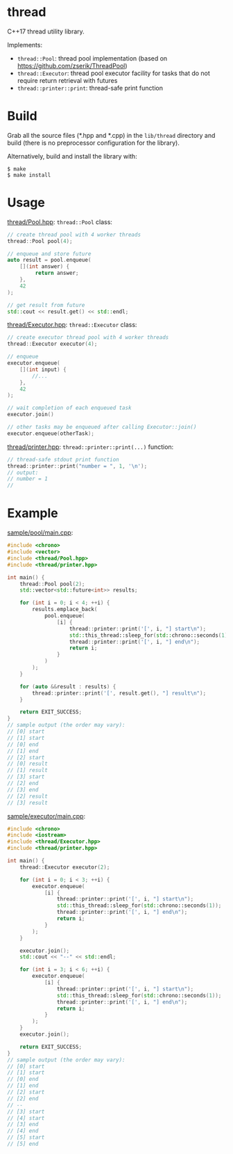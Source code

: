 # thread

C++17 thread utility library.

Implements:

* `thread::Pool`: thread pool implementation (based on https://github.com/zserik/ThreadPool)
* `thread::Executor`: thread pool executor facility for tasks that do not require return retrieval with futures
* `thread::printer::print`: thread-safe print function

# Build

Grab all the source files (*.hpp and *.cpp) in the `lib/thread` directory and build (there is no preprocessor configuration for the library).

Alternatively, build and install the library with:

    $ make
    $ make install

# Usage

[thread/Pool.hpp](lib/thread/Pool.hpp): `thread::Pool` class:

```c++
// create thread pool with 4 worker threads
thread::Pool pool(4);

// enqueue and store future
auto result = pool.enqueue(
    [](int answer) {
         return answer;
    },
    42
);

// get result from future
std::cout << result.get() << std::endl;
```

[thread/Executor.hpp](lib/thread/Executor.hpp): `thread::Executor` class:

```c++
// create executor thread pool with 4 worker threads
thread::Executor executor(4);

// enqueue
executor.enqueue(
    [](int input) {
        //...
    },
    42
);

// wait completion of each enqueued task
executor.join()

// other tasks may be enqueued after calling Executor::join()
executor.enqueue(otherTask);
```

[thread/printer.hpp](lib/thread/printer.hpp): `thread::printer::print(...)` function:

```c++
// thread-safe stdout print function
thread::printer::print("number = ", 1, '\n');
// output:
// number = 1
//
```

# Example

[sample/pool/main.cpp](sample/pool/main.cpp):

```c++
#include <chrono>
#include <vector>
#include <thread/Pool.hpp>
#include <thread/printer.hpp>

int main() {
    thread::Pool pool(2);
    std::vector<std::future<int>> results;

    for (int i = 0; i < 4; ++i) {
        results.emplace_back(
            pool.enqueue(
                [i] {
                    thread::printer::print('[', i, "] start\n");
                    std::this_thread::sleep_for(std::chrono::seconds(1));
                    thread::printer::print('[', i, "] end\n");
                    return i;
                }
            )
        );
    }

    for (auto &&result : results) {
        thread::printer::print('[', result.get(), "] result\n");
    }

    return EXIT_SUCCESS;
}
// sample output (the order may vary):
// [0] start
// [1] start
// [0] end
// [1] end
// [2] start
// [0] result
// [1] result
// [3] start
// [2] end
// [3] end
// [2] result
// [3] result
```

[sample/executor/main.cpp](sample/executor/main.cpp):

```c++
#include <chrono>
#include <iostream>
#include <thread/Executor.hpp>
#include <thread/printer.hpp>

int main() {
    thread::Executor executor(2);

    for (int i = 0; i < 3; ++i) {
        executor.enqueue(
            [i] {
                thread::printer::print('[', i, "] start\n");
                std::this_thread::sleep_for(std::chrono::seconds(1));
                thread::printer::print('[', i, "] end\n");
                return i;
            }
        );
    }

    executor.join();
    std::cout << "--" << std::endl;

    for (int i = 3; i < 6; ++i) {
        executor.enqueue(
            [i] {
                thread::printer::print('[', i, "] start\n");
                std::this_thread::sleep_for(std::chrono::seconds(1));
                thread::printer::print('[', i, "] end\n");
                return i;
            }
        );
    }
    executor.join();

    return EXIT_SUCCESS;
}
// sample output (the order may vary):
// [0] start
// [1] start
// [0] end
// [1] end
// [2] start
// [2] end
// --
// [3] start
// [4] start
// [3] end
// [4] end
// [5] start
// [5] end
```
